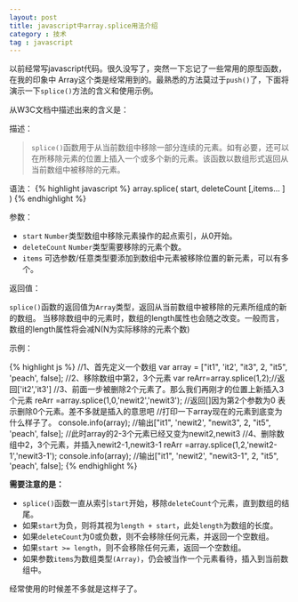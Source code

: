 ```yaml
---
layout: post
title: javascript中array.splice用法介绍
category : 技术
tag : javascript
---
```


   以前经常写javascript代码。很久没写了，突然一下忘记了一些常用的原型函数，在我的印象中
Array这个类是经常用到的。最熟悉的方法莫过于`push()`了，下面将演示一下`splice()`方法的含义和使用示例。
   
   从W3C文档中描述出来的含义是：

描述：  
  > `splice()`函数用于从当前数组中移除一部分连续的元素。如有必要，还可以在所移除元素的位置上插入一个或多个新的元素。该函数以数组形式返回从当前数组中被移除的元素。

语法：
 {% highlight javascript %}
	array.splice( start, deleteCount [,items... ] )
 {% endhighlight %}

参数：

- `start` `Number`类型数组中移除元素操作的起点索引，从0开始。
- `deleteCount`   `Number`类型需要移除的元素个数。
- `items`	可选参数/任意类型要添加到数组中元素被移除位置的新元素，可以有多个。

返回值：

`splice()`函数的返回值为`Array`类型，返回从当前数组中被移除的元素所组成的新的数组。
当移除数组中的元素时，数组的length属性也会随之改变。一般而言，数组的length属性将会减N(N为实际移除的元素个数)

示例：

 {% highlight js %}
	  //1、首先定义一个数组
	var array = ["it1", 'it2', "it3", 2, "it5", 'peach', false];
	//2、移除数组中第2，3个元素 
	var reArr=array.splice(1,2);//返回['it2','it3']
	//3、前面一步被删除2个元素了。那么我们再刚才的位置上新插入3个元素
	reArr =array.splice(1,0,'newit2','newit3');
	//返回[]因为第2个参数为0 表示删除0个元素。差不多就是插入的意思吧
	//打印一下array现在的元素到底变为什么样子了。
	console.info(array);
	//输出["it1", 'newit2', "newit3", 2, "it5", 'peach', false];
	//此时array的2-3个元素已经又变为newit2,newit3
    //4、删除数组中2，3个元素，并插入newit2-1,newit3-1
	reArr =array.splice(1,2,'newit2-1','newit3-1');
	console.info(array);
		//输出["it1", 'newit2', "newit3-1", 2, "it5", 'peach', false];
 {% endhighlight %}

**需要注意的是：**

- `splice()`函数一直从索引`start`开始，移除`deleteCount`个元素，直到数组的结尾。
- 如果`start`为负，则将其视为`length + start`，此处`length`为数组的长度。
- 如果`deleteCount`为0或负数，则不会移除任何元素，并返回一个空数组。
- 如果`start >= length`，则不会移除任何元素，返回一个空数组。
- 如果参数`items`为数组类型`(Array)`，仍会被当作一个元素看待，插入到当前数组中。

经常使用的时候差不多就是这样子了。




